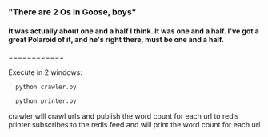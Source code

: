 ### "There are 2 Os in Goose, boys"
#### It was actually about one and a half I think. It was one and a half. I've got a great Polaroid of it, and he's right there, must be one and a half. 
============

Execute in 2 windows:

``` shell
  python crawler.py
```
``` bash
  python printer.py
```

crawler will crawl urls and publish the word count for each url to redis
printer subscribes to the redis feed and will print the word count for each url
